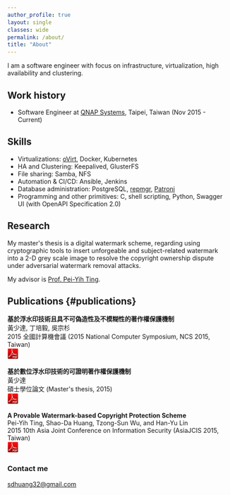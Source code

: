 ```yaml
---
author_profile: true
layout: single
classes: wide
permalink: /about/
title: "About"
---
```


I am a software engineer with focus on infrastructure, virtualization, high availability and clustering.

## Work history
- Software Engineer at [QNAP Systems](https://www.qnap.com/), Taipei, Taiwan (Nov 2015 - Current)

## Skills
- Virtualizations: [oVirt](https://ovirt.org/), Docker, Kubernetes
- HA and Clustering: Keepalived, GlusterFS
- File sharing: Samba, NFS
- Automation & CI/CD: Ansible, Jenkins
- Database administration: PostgreSQL, [repmgr](https://repmgr.org/), [Patroni](https://github.com/zalando/patroni)
- Programming and other primitives: C, shell scripting, Python, Swagger UI (with OpenAPI Specification 2.0)


## Research
My master's thesis is a digital watermark scheme, regarding using cryptographic tools to insert unforgeable and subject-related watermark into a 2-D grey scale image to resolve the copyright ownership dispute under adversarial watermark removal attacks.

My advisor is [Prof. Pei-Yih Ting](http://www.cs.ntou.edu.tw/cswp/index.php?name=people1-a&sid=8).

## Publications {#publications}
**基於浮水印技術且具不可偽造性及不模糊性的著作權保護機制**  
黃少達, 丁培毅, 吳宗杉  
2015 全國計算機會議 (2015 National Computer Symposium, NCS 2015, Taiwan)  
[<img src="/images/pdf.png" width="25">](/papers/NCS_2015_基於浮水印技術且具不可偽造性及不模糊性的著作權保護機制.pdf)

**基於數位浮水印技術的可證明著作權保護機制**  
黃少達  
碩士學位論文 (Master's thesis, 2015)  
[<img src="/images/pdf.png" width="25">](/papers/基於數位浮水印技術的可證明著作權保護機制.pdf)

**A Provable Watermark-based Copyright Protection Scheme**  
Pei-Yih Ting, Shao-Da Huang, Tzong-Sun Wu, and Han-Yu Lin  
2015 10th Asia Joint Conference on Information Security (AsiaJCIS 2015, Taiwan)  
[<img src="/images/pdf.png" width="25">](/papers/AsiaJCIS_2015_A_Provable_Watermark_based_Copyright_Protection_Scheme.pdf)

### Contact me

[sdhuang32@gmail.com](mailto:sdhuang32@gmail.com)
